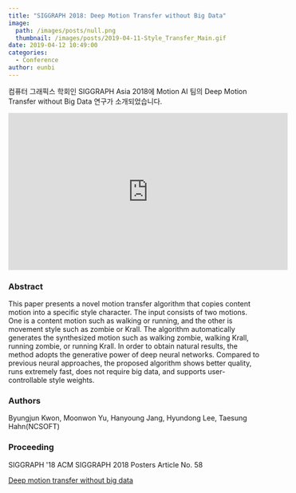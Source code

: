 ```yaml
---
title: "SIGGRAPH 2018: Deep Motion Transfer without Big Data"
image: 
  path: /images/posts/null.png
  thumbnail: /images/posts/2019-04-11-Style_Transfer_Main.gif
date: 2019-04-12 10:49:00
categories:
  - Conference
author: eunbi
---
```


컴퓨터 그래픽스 학회인 SIGGRAPH Asia 2018에 Motion AI 팀의 Deep Motion Transfer without Big Data 연구가 소개되었습니다.

<iframe width="560" height="315" src="https://www.youtube.com/embed/hrARRDrawIQ" frameborder="0" allow="accelerometer; autoplay;encrypted-media; gyroscope; picture-in-picture" allowfullscreen></iframe>

### Abstract

This paper presents a novel motion transfer algorithm that copies content motion into a specific style character. The input consists of two motions. One is a content motion such as walking or running, and the other is movement style such as zombie or Krall. The algorithm automatically generates the synthesized motion such as walking zombie, walking Krall, running zombie, or running Krall. In order to obtain natural results, the method adopts the generative power of deep neural networks. Compared to previous neural approaches, the proposed algorithm shows better quality, runs extremely fast, does not require big data, and supports user-controllable style weights.

### Authors

Byungjun Kwon, Moonwon Yu, Hanyoung Jang, Hyundong Lee, Taesung Hahn(NCSOFT)

### Proceeding

SIGGRAPH '18 ACM SIGGRAPH 2018 Posters Article No. 58 

[Deep motion transfer without big data](https://dl.acm.org/citation.cfm?id=3230744.3230751)
